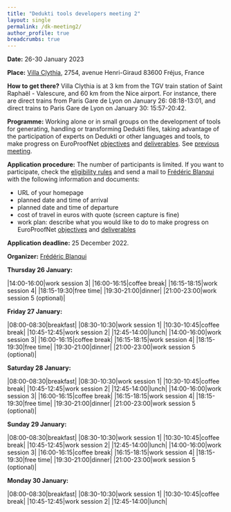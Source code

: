 ```yaml
---
title: "Dedukti tools developers meeting 2"
layout: single
permalink: /dk-meeting2/
author_profile: true
breadcrumbs: true
---
```


<!--img src="/_pages/WG1/Oct2022/20221016_162105_resized.jpg"/-->

**Date:** 26-30 January 2023

**Place:** [Villa Clythia](https://www.caes.cnrs.fr/sejours/la-villa-clythia/), 2754, avenue Henri-Giraud 83600 Fréjus, France

**How to get there?** Villa Clythia is at 3 km from the TGV train station of Saint Raphaël - Valescure, and 60 km from the Nice airport. For instance, there are direct trains from Paris Gare de Lyon on January 26: 08:18-13:01, and direct trains to Paris Gare de Lyon on January 30: 15:57-20:42.

<!--A shuttle will be organized from/to the train station on October 15 at 15:30, and from the hotel to Remiremont train station on October 19 at 15:00. If you want to take the shuttle, send a mail to [Frédéric Blanqui](https://blanqui.gitlabpages.inria.fr/)-->

**Programme:** Working alone or in small groups on the development of tools for generating, handling or transforming Dedukti files, taking advantage of the participation of experts on Dedukti or other languages and tools, to make progress on EuroProofNet [objectives](../objectives) and [deliverables](../deliverables). See [previous meeting](../dk-meeting1).

**Application procedure:** The number of participants is limited. If you want to participate, check the [eligibility rules](https://europroofnet.github.io/eligibility/) and send a mail to [Frédéric Blanqui](https://blanqui.gitlabpages.inria.fr/) with the following information and documents:

  * URL of your homepage
  * planned date and time of arrival
  * planned date and time of departure
  * cost of travel in euros with quote (screen capture is fine)
  * work plan: describe what you would like to do to make progress on EuroProofNet [objectives](../objectives) and [deliverables](../deliverables)

**Application deadline:** 25 December 2022.

<!--**Daily allowance:** The daily allowance is fixed at 100 euros. See the [reimbursement rules](https://europroofnet.github.io/reimbursement-rules/) for more details.-->

**Organizer:** [Frédéric Blanqui](https://blanqui.gitlabpages.inria.fr/)

<!--
**Participants:**
[Frédéric Blanqui](https://blanqui.gitlabpages.inria.fr/)
Claude Stolze,
[Thiago Felicissimo](http://www.lsv.fr/~felicissimo/),
Yoan Géran,
Emilie Grienenberger,
Claudio Sacerdoti Coen,
François Thiré,
[Amélie Ledein](http://www.lsv.fr/~ledein/),

Michael Färber,
[Jesper Cockx](https://jesper.sikanda.be/),
[Predrag Janičić](http://poincare.matf.bg.ac.rs/~janicic/),
Théo Winterhalter,
[Bruno Barras](http://www.lix.polytechnique.fr/~barras/),
[Gilles Dowek](http://www.lsv.fr/~dowek/)
-->

<!--
[ekstraskto](https://github.com/Deducteam/ekstrakto)
[skonverto](https://github.com/Deducteam/skonverto)
[universo](https://github.com/Deducteam/universo)
-->

**Thursday 26 January:**

|14:00-16:00|work session 3|
|16:00-16:15|coffee break|
|16:15-18:15|work session 4|
|18:15-19:30|free time|
|19:30-21:00|dinner|
|21:00-23:00|work session 5 (optional)|

**Friday 27 January:**

|08:00-08:30|breakfast|
|08:30-10:30|work session 1|
|10:30-10:45|coffee break|
|10:45-12:45|work session 2|
|12:45-14:00|lunch|
|14:00-16:00|work session 3|
|16:00-16:15|coffee break|
|16:15-18:15|work session 4|
|18:15-19:30|free time|
|19:30-21:00|dinner|
|21:00-23:00|work session 5 (optional)|

**Saturday 28 January:**

|08:00-08:30|breakfast|
|08:30-10:30|work session 1|
|10:30-10:45|coffee break|
|10:45-12:45|work session 2|
|12:45-14:00|lunch|
|14:00-16:00|work session 3|
|16:00-16:15|coffee break|
|16:15-18:15|work session 4|
|18:15-19:30|free time|
|19:30-21:00|dinner|
|21:00-23:00|work session 5 (optional)|

**Sunday 29 January:**

|08:00-08:30|breakfast|
|08:30-10:30|work session 1|
|10:30-10:45|coffee break|
|10:45-12:45|work session 2|
|12:45-14:00|lunch|
|14:00-16:00|work session 3|
|16:00-16:15|coffee break|
|16:15-18:15|work session 4|
|18:15-19:30|free time|
|19:30-21:00|dinner|
|21:00-23:00|work session 5 (optional)|

**Monday 30 January:**

|08:00-08:30|breakfast|
|08:30-10:30|work session 1|
|10:30-10:45|coffee break|
|10:45-12:45|work session 2|
|12:45-14:00|lunch|

<!--img src="/_pages/WG1/Oct2022/20221016_122649_resized.jpg"/-->
